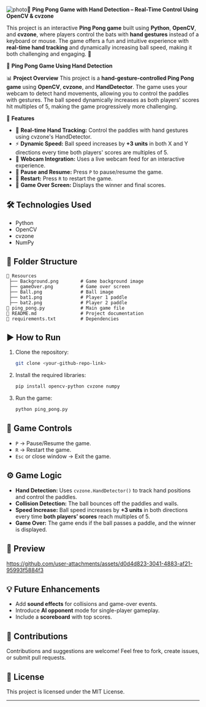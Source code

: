 ![photo](https://github.com/user-attachments/assets/db30ba15-db2f-4708-9235-1e5936649950)🚀 **Ping Pong Game with Hand Detection – Real-Time Control Using OpenCV & cvzone**

This project is an interactive **Ping Pong game** built using **Python**, **OpenCV**, and **cvzone**, where players control the bats with **hand gestures** instead of a keyboard or mouse. The game offers a fun and intuitive experience with **real-time hand tracking** and dynamically increasing ball speed, making it both challenging and engaging. 🎯



🏓 **Ping Pong Game Using Hand Detection**

📊 **Project Overview**
This project is a **hand-gesture-controlled Ping Pong game** using **OpenCV**, **cvzone**, and **HandDetector**. The game uses your webcam to detect hand movements, allowing you to control the paddles with gestures. The ball speed dynamically increases as both players' scores hit multiples of 5, making the game progressively more challenging.

🚀 **Features**
- 🎯 **Real-time Hand Tracking:** Control the paddles with hand gestures using cvzone's HandDetector.
- ⚡ **Dynamic Speed:** Ball speed increases by **+3 units** in both X and Y directions every time both players' scores are multiples of 5.
- 🎥 **Webcam Integration:** Uses a live webcam feed for an interactive experience.
- 🛑 **Pause and Resume:** Press `P` to pause/resume the game.
- 🔄 **Restart:** Press `R` to restart the game.
- 🎉 **Game Over Screen:** Displays the winner and final scores.

## 🛠️ **Technologies Used**
- Python
- OpenCV
- cvzone
- NumPy

## 📁 **Folder Structure**
```
📂 Resources
 ├── Background.png        # Game background image
 ├── gameOver.png          # Game over screen
 ├── Ball.png              # Ball image
 ├── bat1.png              # Player 1 paddle
 ├── bat2.png              # Player 2 paddle
📄 ping_pong.py             # Main game file
📄 README.md                # Project documentation
📄 requirements.txt         # Dependencies
```

## ▶️ **How to Run**
1. Clone the repository:
   ```bash
   git clone <your-github-repo-link>
   ```

2. Install the required libraries:
   ```bash
   pip install opencv-python cvzone numpy
   ```

3. Run the game:
   ```bash
   python ping_pong.py
   ```

## 🎯 **Game Controls**
- `P` → Pause/Resume the game.
- `R` → Restart the game.
- `Esc` or close window → Exit the game.

## ⚙️ **Game Logic**
- **Hand Detection:** Uses `cvzone.HandDetector()` to track hand positions and control the paddles.
- **Collision Detection:** The ball bounces off the paddles and walls.
- **Speed Increase:** Ball speed increases by **+3 units** in both directions every time **both players’ scores** reach multiples of 5.
- **Game Over:** The game ends if the ball passes a paddle, and the winner is displayed.

## 🎥 **Preview**



https://github.com/user-attachments/assets/d0d4d823-3041-4883-af21-95993f5884f3


## 💡 **Future Enhancements**
- Add **sound effects** for collisions and game-over events.
- Introduce **AI opponent** mode for single-player gameplay.
- Include a **scoreboard** with top scores.

## 🤝 **Contributions**
Contributions and suggestions are welcome! Feel free to fork, create issues, or submit pull requests.

## 📄 **License**
This project is licensed under the MIT License.

---


